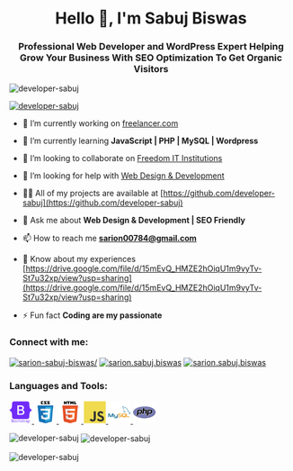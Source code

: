 <h1 align="center">Hello 👋, I'm Sabuj Biswas</h1>
<h3 align="center">Professional Web Developer and WordPress Expert Helping Grow Your Business With SEO Optimization To Get Organic Visitors</h3>

<p align="left"> <img src="https://komarev.com/ghpvc/?username=developer-sabuj&label=Profile%20views&color=0e75b6&style=flat" alt="developer-sabuj" /> </p>

<p align="left"> <a href="https://github.com/ryo-ma/github-profile-trophy"><img src="https://github-profile-trophy.vercel.app/?username=developer-sabuj" alt="developer-sabuj" /></a> </p>

- 🔭 I’m currently working on [freelancer.com](https://www.freelancer.com/u/sarion)

- 🌱 I’m currently learning **JavaScript | PHP | MySQL | Wordpress**

- 👯 I’m looking to collaborate on [Freedom IT Institutions](https://freedomitinstitutions.com/)

- 🤝 I’m looking for help with [Web Design & Development](https://www.linkedin.com/in/sarion-sabuj-biswas/)

- 👨‍💻 All of my projects are available at [https://github.com/developer-sabuj](https://github.com/developer-sabuj)

- 💬 Ask me about **Web Design & Development | SEO Friendly**

- 📫 How to reach me **sarion00784@gmail.com**

- 📄 Know about my experiences [https://drive.google.com/file/d/15mEvQ_HMZE2hOiqU1m9vyTv-St7u32xp/view?usp=sharing](https://drive.google.com/file/d/15mEvQ_HMZE2hOiqU1m9vyTv-St7u32xp/view?usp=sharing)

- ⚡ Fun fact **Coding are my passionate**

<h3 align="left">Connect with me:</h3>
<p align="left">
<a href="https://linkedin.com/in/sarion-sabuj-biswas/" target="blank"><img align="center" src="https://raw.githubusercontent.com/rahuldkjain/github-profile-readme-generator/master/src/images/icons/Social/linked-in-alt.svg" alt="sarion-sabuj-biswas/" height="30" width="40" /></a>
<a href="https://fb.com/sarion.sabuj.biswas" target="blank"><img align="center" src="https://raw.githubusercontent.com/rahuldkjain/github-profile-readme-generator/master/src/images/icons/Social/facebook.svg" alt="sarion.sabuj.biswas" height="30" width="40" /></a>
<a href="https://instagram.com/sarion.sabuj.biswas" target="blank"><img align="center" src="https://raw.githubusercontent.com/rahuldkjain/github-profile-readme-generator/master/src/images/icons/Social/instagram.svg" alt="sarion.sabuj.biswas" height="30" width="40" /></a>
</p>

<h3 align="left">Languages and Tools:</h3>
<p align="left"> <a href="https://getbootstrap.com" target="_blank" rel="noreferrer"> <img src="https://raw.githubusercontent.com/devicons/devicon/master/icons/bootstrap/bootstrap-plain-wordmark.svg" alt="bootstrap" width="40" height="40"/> </a> <a href="https://www.w3schools.com/css/" target="_blank" rel="noreferrer"> <img src="https://raw.githubusercontent.com/devicons/devicon/master/icons/css3/css3-original-wordmark.svg" alt="css3" width="40" height="40"/> </a> <a href="https://www.w3.org/html/" target="_blank" rel="noreferrer"> <img src="https://raw.githubusercontent.com/devicons/devicon/master/icons/html5/html5-original-wordmark.svg" alt="html5" width="40" height="40"/> </a> <a href="https://developer.mozilla.org/en-US/docs/Web/JavaScript" target="_blank" rel="noreferrer"> <img src="https://raw.githubusercontent.com/devicons/devicon/master/icons/javascript/javascript-original.svg" alt="javascript" width="40" height="40"/> </a> <a href="https://www.mysql.com/" target="_blank" rel="noreferrer"> <img src="https://raw.githubusercontent.com/devicons/devicon/master/icons/mysql/mysql-original-wordmark.svg" alt="mysql" width="40" height="40"/> </a> <a href="https://www.php.net" target="_blank" rel="noreferrer"> <img src="https://raw.githubusercontent.com/devicons/devicon/master/icons/php/php-original.svg" alt="php" width="40" height="40"/> </a> </p>

<p><img align="left" src="https://github-readme-stats.vercel.app/api/top-langs?username=developer-sabuj&show_icons=true&locale=en&layout=compact" alt="developer-sabuj" /></p>

<p>&nbsp;<img align="center" src="https://github-readme-stats.vercel.app/api?username=developer-sabuj&show_icons=true&locale=en" alt="developer-sabuj" /></p>

<p><img align="center" src="https://github-readme-streak-stats.herokuapp.com/?user=developer-sabuj&" alt="developer-sabuj" /></p>
